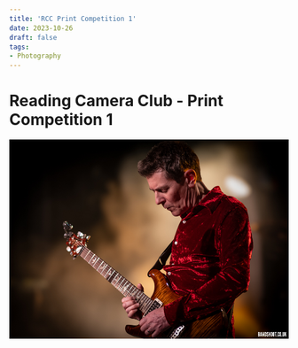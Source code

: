```yaml
---
title: 'RCC Print Competition 1'
date: 2023-10-26
draft: false
tags: 
- Photography
---
```


# Reading Camera Club - Print Competition 1

![Stuff](img-1.jpg "Stuff")


